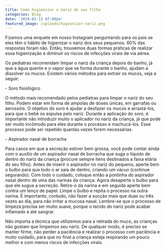 ```yaml
---
title: Como higienizar o nariz do seu filho
categories: Blog
date: '2019-02-13 07:00pm'
featured_image: /uploads/higienizar-nariz.png
---
```


Fizemos uma enquete em nosso Instagram perguntando para os pais se eles têm o hábito de higienizar o nariz dos seus pequenos. 60% das respostas foram não. Então, trouxemos duas formas práticas de realizar essa higienização e diminuir os riscos de infecções virais de via aérea.

Os pediatras recomendam limpar o nariz da criança depois do banho, já que a água quente e o vapor que se forma durante o banho, ajudam a dissolver os mucos. Existem vários métodos para extrair os mucos, veja a seguir:

\- Soro fisiológico

O método mais recomendado pelos pediatras para limpar o nariz do seu filho. Podem estar em forma de ampolas de doses únicas, em garrafas ou aerossóis. O objetivo do soro é ajudar a desfazer os mucos e arrastá-los, para que o bebê os expulse pelo nariz. Durante a aplicação do soro, é importante não introduzir muito o aplicador no nariz da criança, já que pode ser muito incômodo para eles durante o processo e machucá-los. Esse processo pode ser repetido quantas vezes forem necessárias.

\- Aspirador nasal de borracha

Para casos em que a secreção estiver bem grossa, você pode contar ainda com o auxílio de um aspirador nasal de borracha que suga o líquido de dentro do nariz da criança (procure sempre itens destinados a faixa etária do seu filho). Antes de inserir o aspirador no nariz do pequeno, aperte bem o bulbo para que todo o ar saia de dentro, criando um vácuo (continue segurando). Com todo o cuidado, coloque então a pontinha do aspirador nasal dentro de uma das narinas da criança. Agora desaperte o bulbo para que ele sugue a secreção. Retire-o da narina e em seguida aperte bem contra um lenço de papel. Limpe o bulbo e repita o processo na outra narina. É importante, contudo, não fazer a sucção mais que duas ou três vezes ao dia, para não irritar a mucosa nasal. Lembre-se que o processo de limpeza precisa ser muito suave, porque o tecido do nariz pode acabar inflamado e até sangrar.

Não importa a técnica que utilizemos para a retirada do muco, as crianças não gostam que limpemos seu nariz. De qualquer modo, é preciso se manter firme, não perder a paciência e realizar o processo com paciência e muito cuidado, para que no final a criança esteja respirando um pouco melhor e com menos riscos de infecções virais.
